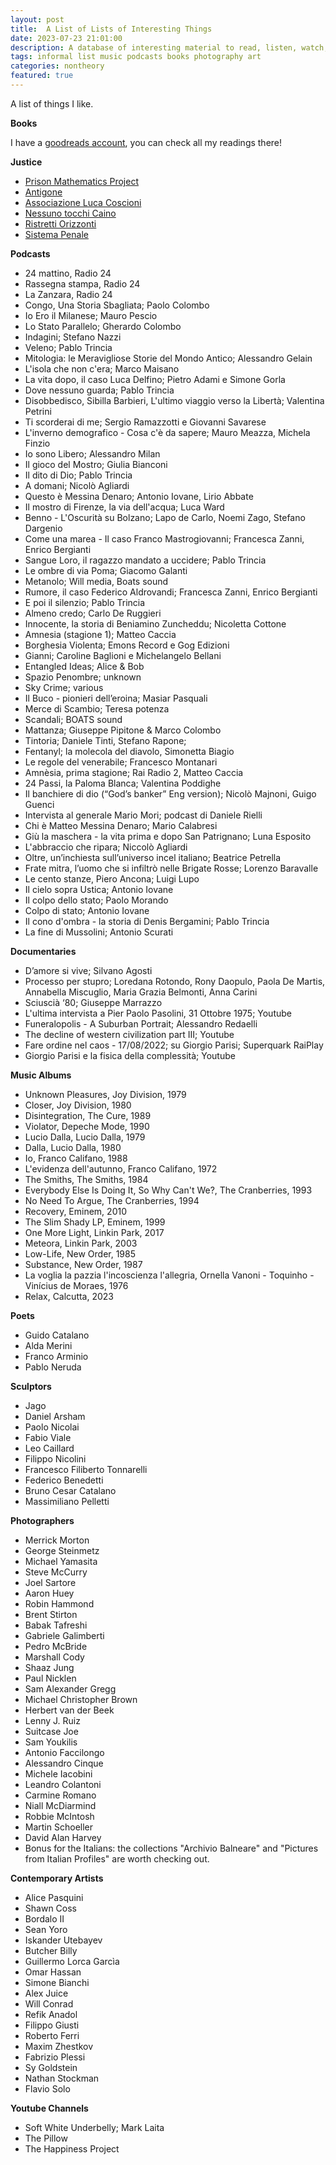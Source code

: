 ```yaml
---
layout: post
title:  A List of Lists of Interesting Things 
date: 2023-07-23 21:01:00
description: A database of interesting material to read, listen, watch, contemplate
tags: informal list music podcasts books photography art
categories: nontheory
featured: true
---
```

A list of things I like. 


**Books**

I have a [goodreads account](https://www.goodreads.com/user/show/180790738-simone-maria), you can check all my readings there!

**Justice**
- [Prison Mathematics Project](https://www.prisonmathproject.org/)
- [Antigone](https://www.antigone.it/)
- [Associazione Luca Coscioni](https://www.associazionelucacoscioni.it)
- [Nessuno tocchi Caino](https://www.nessunotocchicaino.it/)
- [Ristretti Orizzonti](https://ristretti.org/)
- [Sistema Penale](https://www.sistemapenale.it/)



**Podcasts**
- 24 mattino, Radio 24
- Rassegna stampa, Radio 24
- La Zanzara, Radio 24
- Congo, Una Storia Sbagliata; Paolo Colombo
- Io Ero il Milanese; Mauro Pescio
- Lo Stato Parallelo; Gherardo Colombo
- Indagini; Stefano Nazzi
- Veleno; Pablo Trincia 
- Mitologia: le Meravigliose Storie del Mondo Antico; Alessandro Gelain
- L'isola che non c'era; Marco Maisano
- La vita dopo, il caso Luca Delfino; Pietro Adami e Simone Gorla
- Dove nessuno guarda; Pablo Trincia
- Disobbedisco, Sibilla Barbieri, L'ultimo viaggio verso la Libertà; Valentina Petrini
- Ti scorderai di me; Sergio Ramazzotti e Giovanni Savarese
- L'inverno demografico - Cosa c'è da sapere; Mauro Meazza, Michela Finzio
- Io sono Libero; Alessandro Milan
- Il gioco del Mostro; Giulia Bianconi
- Il dito di Dio; Pablo Trincia
- A domani; Nicolò Agliardi
- Questo è Messina Denaro; Antonio Iovane, Lirio Abbate
- Il mostro di Firenze, la via dell'acqua; Luca Ward
- Benno - L'Oscurità su Bolzano; Lapo de Carlo, Noemi Zago, Stefano Dargenio
- Come una marea - Il caso Franco Mastrogiovanni; Francesca Zanni, Enrico Bergianti
- Sangue Loro, il ragazzo mandato a uccidere; Pablo Trincia
- Le ombre di via Poma; Giacomo Galanti
- Metanolo; Will media, Boats sound
- Rumore, il caso Federico Aldrovandi; Francesca Zanni, Enrico Bergianti
- E poi il silenzio; Pablo Trincia
- Almeno credo; Carlo De Ruggieri
- Innocente, la storia di Beniamino Zuncheddu; Nicoletta Cottone
- Amnesia (stagione 1); Matteo Caccia
- Borghesia Violenta;  Emons Record e Gog Edizioni
- Gianni; Caroline Baglioni e Michelangelo Bellani
- Entangled Ideas; Alice & Bob
- Spazio Penombre; unknown
- Sky Crime; various
- Il Buco - pionieri dell’eroina; Masiar Pasquali
- Merce di Scambio; Teresa potenza
- Scandali; BOATS sound
- Mattanza; Giuseppe Pipitone & Marco Colombo
- Tintoria; Daniele Tinti, Stefano Rapone; 
- Fentanyl; la molecola del diavolo, Simonetta Biagio
- Le regole del venerabile; Francesco Montanari
- Amnèsia, prima stagione; Rai Radio 2, Matteo Caccia
- 24 Passi, la Paloma Blanca; Valentina Poddighe
- Il banchiere di dio (“God’s banker” Eng version); Nicolò Majnoni, Guigo Guenci
- Intervista al generale Mario Mori; podcast di Daniele Rielli
- Chi è Matteo Messina Denaro; Mario Calabresi
- Giù la maschera - la vita prima e dopo San Patrignano; Luna Esposito
- L'abbraccio che ripara; Niccolò Agliardi
- Oltre, un’inchiesta sull’universo incel italiano; Beatrice Petrella
- Frate mitra, l’uomo che si infiltrò nelle Brigate Rosse; Lorenzo Baravalle
- Le cento stanze, Piero Ancona; Luigi Lupo
- Il cielo sopra Ustica; Antonio Iovane
- Il colpo dello stato; Paolo Morando
- Colpo di stato; Antonio Iovane
- Il cono d'ombra - la storia di Denis Bergamini; Pablo Trincia 
- La fine di Mussolini; Antonio Scurati





**Documentaries**
- D’amore si vive; Silvano Agosti
- Processo per stupro; Loredana Rotondo, Rony Daopulo, Paola De Martis, Annabella Miscuglio, Maria Grazia Belmonti, Anna Carini 
- Sciuscià ‘80; Giuseppe Marrazzo
- L'ultima intervista a Pier Paolo Pasolini, 31 Ottobre 1975; Youtube
- Funeralopolis - A Suburban Portrait; Alessandro Redaelli
- The decline of western civilization part III; Youtube
- Fare ordine nel caos - 17/08/2022; su Giorgio Parisi; Superquark RaiPlay
- Giorgio Parisi e la fisica della complessità; Youtube


**Music Albums**
- Unknown Pleasures, Joy Division, 1979
- Closer, Joy Division, 1980
- Disintegration, The Cure, 1989
- Violator, Depeche Mode, 1990
- Lucio Dalla, Lucio Dalla, 1979
- Dalla, Lucio Dalla, 1980
- Io, Franco Califano, 1988
- L'evidenza dell'autunno, Franco Califano, 1972
- The Smiths, The Smiths, 1984
- Everybody Else Is Doing It, So Why Can't We?, The Cranberries, 1993
- No Need To Argue, The Cranberries, 1994
- Recovery, Eminem, 2010
- The Slim Shady LP, Eminem, 1999
- One More Light, Linkin Park, 2017
- Meteora, Linkin Park, 2003
- Low-Life, New Order, 1985
- Substance, New Order, 1987
- La voglia la pazzia l'incoscienza l'allegria, Ornella Vanoni - Toquinho - Vinícius de Moraes, 1976
- Relax, Calcutta, 2023




**Poets**
- Guido Catalano
- Alda Merini
- Franco Arminio
- Pablo Neruda


**Sculptors**
- Jago
- Daniel Arsham
- Paolo Nicolai
- Fabio Viale
- Leo Caillard
- Filippo Nicolini
- Francesco Filiberto Tonnarelli
- Federico Benedetti
- Bruno Cesar Catalano
- Massimiliano Pelletti




**Photographers**
- Merrick Morton
- George Steinmetz
- Michael Yamasita
- Steve McCurry
- Joel Sartore
- Aaron Huey
- Robin Hammond
- Brent Stirton
- Babak Tafreshi
- Gabriele Galimberti
- Pedro McBride
- Marshall Cody
- Shaaz Jung
- Paul Nicklen
- Sam Alexander Gregg
- Michael Christopher Brown
- Herbert van der Beek
- Lenny J. Ruiz
- Suitcase Joe
- Sam Youkilis
- Antonio Faccilongo
- Alessandro Cinque
- Michele Iacobini
- Leandro Colantoni
- Carmine Romano
- Niall McDiarmind
- Robbie McIntosh
- Martin Schoeller
- David Alan Harvey
- Bonus for the Italians: the collections "Archivio Balneare" and "Pictures from Italian Profiles" are worth checking out. 




**Contemporary Artists**
- Alice Pasquini
- Shawn Coss
- Bordalo II
- Sean Yoro
- Iskander Utebayev
- Butcher Billy
- Guillermo Lorca Garcìa
- Omar Hassan
- Simone Bianchi
- Alex Juice
- Will Conrad
- Refik Anadol
- Filippo Giusti
- Roberto Ferri
- Maxim Zhestkov
- Fabrizio Plessi
- Sy Goldstein
- Nathan Stockman
- Flavio Solo




**Youtube Channels**
- Soft White Underbelly; Mark Laita
- The Pillow
- The Happiness Project



